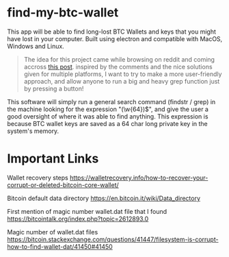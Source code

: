 # find-my-btc-wallet
This app will be able to find long-lost BTC Wallets and keys that you might have lost in your computer. Built using electron and compatible with MacOS, Windows and Linux.

> The idea for this project came while browsing on reddit and coming accross [this post](https://www.reddit.com/r/BitcoinBeginners/comments/lzwvvr/i_mined_10_bitcoins_in_the_early_days). inspired by the comments and the nice solutions given for multiple platforms, I want to try to make a more user-friendly approach, and allow anyone to run a big and heavy grep function just by pressing a button!

This software will simply run a general search command (findstr / grep) in the machine looking for the expression "(\w{64})$", and give the user a good oversight of where it was able to find anything. This expression is because BTC wallet keys are saved as a 64 char long private key in the system's memory.

# Important Links

Wallet recovery steps
https://walletrecovery.info/how-to-recover-your-corrupt-or-deleted-bitcoin-core-wallet/

Bitcoin default data directory
https://en.bitcoin.it/wiki/Data_directory

First mention of magic number wallet.dat file that I found
https://bitcointalk.org/index.php?topic=2612893.0

Magic number of wallet.dat files
https://bitcoin.stackexchange.com/questions/41447/filesystem-is-corrupt-how-to-find-wallet-dat/41450#41450